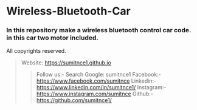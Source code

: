 # Wireless-Bluetooth-Car
 ### In this repository make a wireless bluetooth control car code. in this car two motor included.

 All copyrights reserved.
> Website: https://sumitnce1.github.io
>> Follow us:- Search Google: sumitnce1
>> Facebook:-https://www.facebook.com/sumitnce
>> Linkedin:-https://www.linkedin.com/in/sumitnce1/
>> Instagram:-https://www.instagram.com/sumitnce
>> Github:- https://github.com/sumitnce1/
